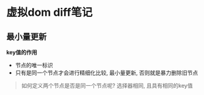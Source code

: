 # 虚拟dom diff笔记

## 最小量更新

**key值的作用**
- 节点的唯一标识
- 只有是同一个节点才会进行精细化比较, 最小量更新, 否则就是暴力删除旧节点

> 如何定义两个节点是否是同一个节点呢? 选择器相同, 且具有相同的key值